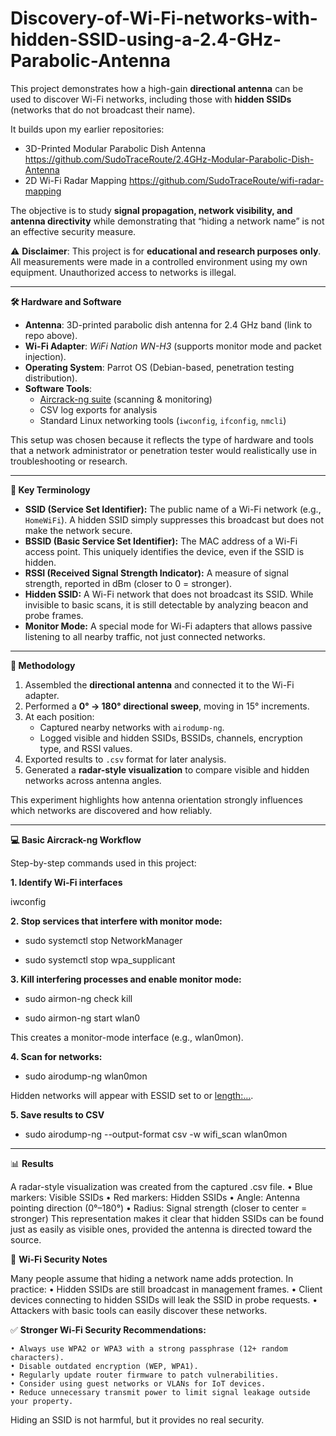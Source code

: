 # Discovery-of-Wi-Fi-networks-with-hidden-SSID-using-a-2.4-GHz-Parabolic-Antenna
This project demonstrates how a high-gain **directional antenna** can be used to discover Wi-Fi networks, including those with **hidden SSIDs** (networks that do not broadcast their name).  


It builds upon my earlier repositories:  
- 3D-Printed Modular Parabolic Dish Antenna  https://github.com/SudoTraceRoute/2.4GHz-Modular-Parabolic-Dish-Antenna
- 2D Wi-Fi Radar Mapping  https://github.com/SudoTraceRoute/wifi-radar-mapping  

The objective is to study **signal propagation, network visibility, and antenna directivity** while demonstrating that “hiding a network name” is not an effective security measure.  

⚠️ **Disclaimer**: This project is for **educational and research purposes only**. All measurements were made in a controlled environment using my own equipment. Unauthorized access to networks is illegal.

---

**🛠️ Hardware and Software**

- **Antenna**: 3D-printed parabolic dish antenna for 2.4 GHz band (link to repo above).  
- **Wi-Fi Adapter**: *WiFi Nation WN-H3* (supports monitor mode and packet injection).  
- **Operating System**: Parrot OS (Debian-based, penetration testing distribution).  
- **Software Tools**:  
  - [Aircrack-ng suite](https://www.aircrack-ng.org/) (scanning & monitoring)  
  - CSV log exports for analysis  
  - Standard Linux networking tools (`iwconfig`, `ifconfig`, `nmcli`)  

This setup was chosen because it reflects the type of hardware and tools that a network administrator or penetration tester would realistically use in troubleshooting or research.

---

**📡 Key Terminology**

- **SSID (Service Set Identifier):** The public name of a Wi-Fi network (e.g., `HomeWiFi`). A hidden SSID simply suppresses this broadcast but does not make the network secure.  
- **BSSID (Basic Service Set Identifier):** The MAC address of a Wi-Fi access point. This uniquely identifies the device, even if the SSID is hidden.  
- **RSSI (Received Signal Strength Indicator):** A measure of signal strength, reported in dBm (closer to 0 = stronger).  
- **Hidden SSID:** A Wi-Fi network that does not broadcast its SSID. While invisible to basic scans, it is still detectable by analyzing beacon and probe frames.  
- **Monitor Mode:** A special mode for Wi-Fi adapters that allows passive listening to all nearby traffic, not just connected networks.  

---

**🔧 Methodology**

1. Assembled the **directional antenna** and connected it to the Wi-Fi adapter.  
2. Performed a **0° → 180° directional sweep**, moving in 15° increments.  
3. At each position:  
   - Captured nearby networks with `airodump-ng`.  
   - Logged visible and hidden SSIDs, BSSIDs, channels, encryption type, and RSSI values.  
4. Exported results to `.csv` format for later analysis.  
5. Generated a **radar-style visualization** to compare visible and hidden networks across antenna angles.  

This experiment highlights how antenna orientation strongly influences which networks are discovered and how reliably.

---

**💻 Basic Aircrack-ng Workflow**

Step-by-step commands used in this project:

**1. Identify Wi-Fi interfaces**

iwconfig


**2. Stop services that interfere with monitor mode:**

- sudo systemctl stop NetworkManager

- sudo systemctl stop wpa_supplicant


**3. Kill interfering processes and enable monitor mode:**

- sudo airmon-ng check kill

- sudo airmon-ng start wlan0

This creates a monitor-mode interface (e.g., wlan0mon).


**4. Scan for networks:**

- sudo airodump-ng wlan0mon

Hidden networks will appear with ESSID set to <hidden> or <length:…>.


**5. Save results to CSV**
- sudo airodump-ng --output-format csv -w wifi_scan wlan0mon

---

📊 **Results**

A radar-style visualization was created from the captured .csv file.
    • Blue markers: Visible SSIDs
    • Red markers: Hidden SSIDs
    • Angle: Antenna pointing direction (0°–180°)
    • Radius: Signal strength (closer to center = stronger)
This representation makes it clear that hidden SSIDs can be found just as easily as visible ones, provided the antenna is directed toward the source.


🔐 **Wi-Fi Security Notes**

Many people assume that hiding a network name adds protection. In practice:
    • Hidden SSIDs are still broadcast in management frames.
    • Client devices connecting to hidden SSIDs will leak the SSID in probe requests.
    • Attackers with basic tools can easily discover these networks.
    
✅ **Stronger Wi-Fi Security Recommendations:**

    • Always use WPA2 or WPA3 with a strong passphrase (12+ random characters).
    • Disable outdated encryption (WEP, WPA1).
    • Regularly update router firmware to patch vulnerabilities.
    • Consider using guest networks or VLANs for IoT devices.
    • Reduce unnecessary transmit power to limit signal leakage outside your property.
Hiding an SSID is not harmful, but it provides no real security.




